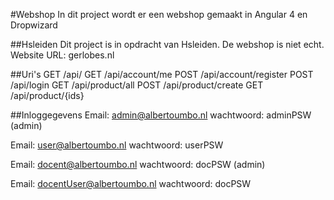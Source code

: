 #Webshop
In dit project wordt er een webshop gemaakt in Angular 4 en Dropwizard

##Hsleiden
Dit project is in opdracht van Hsleiden. De webshop is niet echt.
Website URL: gerlobes.nl

##Uri's
    GET     /api/ 
    GET     /api/account/me 
    POST    /api/account/register 
    POST    /api/login 
    GET     /api/product/all 
    POST    /api/product/create 
    GET     /api/product/{ids} 


##Inloggegevens
Email: admin@albertoumbo.nl wachtwoord: adminPSW  (admin)

Email: user@albertoumbo.nl wachtwoord: userPSW

Email: docent@albertoumbo.nl wachtwoord: docPSW  (admin)

Email: docentUser@albertoumbo.nl wachtwoord: docPSW 